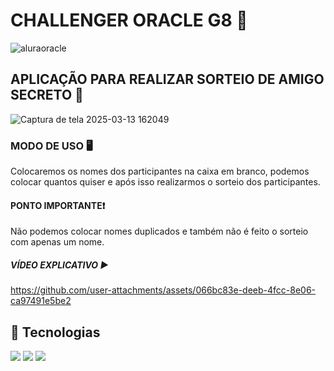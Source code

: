 <h1>CHALLENGER ORACLE G8 🚀</h1>



![aluraoracle](https://github.com/user-attachments/assets/3b14822d-8ebc-4ea7-9b95-543b461c4bbb)



 
 <h2>APLICAÇÃO PARA REALIZAR SORTEIO DE AMIGO SECRETO 👾 </h2>

![Captura de tela 2025-03-13 162049](https://github.com/user-attachments/assets/8257c16a-9f1d-433c-8769-874ede4fe68b)





 
 <H3>MODO DE USO 🖥️</H3>
 <p>Colocaremos os nomes dos participantes na caixa em branco, podemos colocar quantos quiser e após isso realizarmos o sorteio dos participantes.</p>

 <H4>PONTO IMPORTANTE❗ </H4>
 <P>Não podemos colocar nomes duplicados e também não é feito o sorteio com apenas um nome.</P>

 <h5>VÍDEO EXPLICATIVO ▶️</h5>



https://github.com/user-attachments/assets/066bc83e-deeb-4fcc-8e06-ca97491e5be2


 




 
 ## 🚀 Tecnologias
 <div>
   <img src="https://img.shields.io/badge/HTML-239120?style=for-the-badge&logo=html5&logoColor=white">
   <img src="https://img.shields.io/badge/CSS-239120?&style=for-the-badge&logo=css3&logoColor=white">
   <img src="https://img.shields.io/badge/JavaScript-F7DF1E?style=for-the-badge&logo=javascript&logoColor=black">
 </div>
